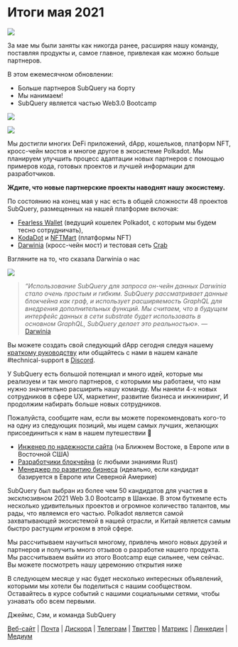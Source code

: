 # Итоги мая 2021

![](https://miro.medium.com/max/1400/1*5E_eIJBTvHI7W24ib_Syvw.png)

За мае мы были заняты как никогда ранее, расширяя нашу команду, поставляя продукты и, самое главное, привлекая как можно больше партнеров.

В этом ежемесячном обновлении:

- Больше партнеров SubQuery на борту
- Мы нанимаем!
- SubQuery является частью Web3.0 Bootcamp

![](https://miro.medium.com/freeze/max/60/1*bFOaBnLZUfhRxiQa7fjbwA.gif?q=20)

![](https://miro.medium.com/max/640/1*bFOaBnLZUfhRxiQa7fjbwA.gif)

Мы достигли многих DeFi приложений, dApp, кошельков, платформ NFT, кросс-чейн мостов и многое другое в экосистеме Polkadot. Мы планируем улучшить процесс адаптации новых партнеров с помощью примеров кода, готовых проектов и лучшей информации для разработчиков.

**Ждите, что новые партнерские проекты наводнят нашу экосистему.**

По состоянию на конец мая у нас есть в общей сложности 48 проектов SubQuery, размещенных на нашей платформе включая:

- [Fearless Wallet](https://fearlesswallet.io/) (ведущий кошелек Polkadot, с которым мы будем тесно сотрудничать),
- [KodaDot](https://kodadot.xyz/) и [NFTMart](https://www.nftmart.io/) (платформы NFT)
- [Darwinia](https://explorer.subquery.network/subquery/darwinia-network/darwinia) (кросс-чейн мост) и тестовая сеть [Crab](https://explorer.subquery.network/subquery/wuminzhe/crab)

Взгляните на то, что сказала Darwinia о нас

![](https://miro.medium.com/max/1400/0*Bc8P3mcH6rz-KtT0)

> _“Использование SubQuery для запроса он-чейн данных Darwinia стало очень простым и гибким. SubQuery рассматривает данные блокчейна как граф, и использует расширяемость GraphQL для внедрения дополнительных функций. Мы считаем, что в будущем интерфейс данных в сети substrate будет использовать в основном GraphQL, SubQuery делает это реальностью»._ — [Darwinia](../customer_announcements/20210528-Darwinias-Network-Data-is-Now-Available-for-Free-on-SubQuery.md)

Вы можете создать свой следующий dApp сегодня следуя нашему [краткому руководству](https://doc.subquery.network/quickstart.html) или общайтесь с нами в нашем канале #technical-support в [Discord](https://discord.com/invite/78zg8aBSMG).

У SubQuery есть большой потенциал и много идей, которые мы реализуем и так много партнеров, с которыми мы работаем, что нам нужно значительно расширить нашу команду. Мы наняли 4-х новых сотрудников в сфере UX, маркетинг, развитие бизнеса и инжиниринг, И продолжим набирать больше новых сотрудников.

Пожалуйста, сообщите нам, если вы можете порекомендовать кого-то на одну из следующих позиций, мы ищем самых лучших, желающих присоединиться к нам в нашем путешествии 🚀

- [Инженер по надежности сайта](https://dash.recooty.com/openings/details/e44cf9762b402f5d8b5bc36f60304a15) (на Ближнем Востоке, в Европе или в Восточной США)
- [Разработчики блокчейна](https://dash.recooty.com/openings/details/9578a63fbe545bd82cc5bbe749636af1) (с любыми знаниями Rust)
- [Менеджер по развитию бизнеса](https://rcty.co/3coJPrV) (идеально, если кандидат базируется в Европе или Северной Америке)

SubQuery был выбран из более чем 50 кандидатов для участия в эксклюзивном 2021 Web 3.0 Bootcamp в Шанхае. В этом буткемпе есть несколько удивительных проектов и огромное количество талантов, мы рады, что являемся его частью. Polkadot является самой захватывающей экосистемой в нашей отрасли, и Китай является самым быстро растущим игроком в этой сфере.

Мы рассчитываем научиться многому, привлечь много новых друзей и партнеров и получить много отзывов о разработке нашего продукта. Мы рассчитываем выйти из этого Bootcamp еще сильнее, чем сейчас. Вы можете посмотреть нашу церемонию открытия ниже

В следующем месяце у нас будет несколько интересных объявлений, которыми мы хотели бы поделиться с нашим сообществом. Оставайтесь в курсе событий с нашими социальными сетями, чтобы узнавать обо всем первыми.

Джеймс, Сэм, и команда SubQuery

[Веб-сайт](https://subquery.network/) | [Почта](mailto:hello@subquery.network) | [Дискорд](https://discord.com/invite/78zg8aBSMG) | [Телеграм](https://t.me/subquerynetwork) | [Твиттер](https://twitter.com/subquerynetwork) | [Матрикс](https://matrix.to/#/#subquery:matrix.org) | [Линкедин](https://www.linkedin.com/company/subquery) | [Медиум](https://subquery.medium.com/)
